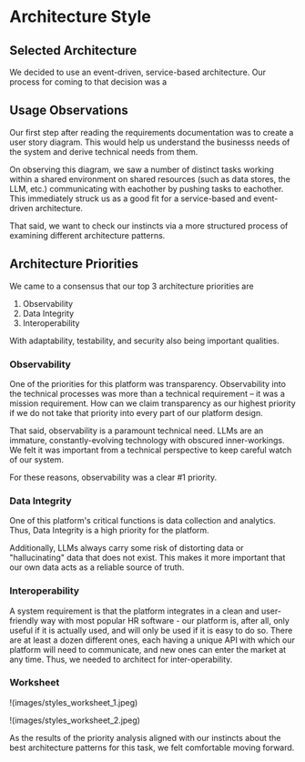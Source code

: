 # Architecture Style

## Selected Architecture

We decided to use an event-driven, service-based architecture. Our process for coming to that decision was a 

## Usage Observations

Our first step after reading the requirements documentation was to create a user story diagram. This would help us understand the businesss needs of the system and derive technical needs from them.

<Usage Diagram here>

On observing this diagram, we saw a number of distinct tasks working within a shared environment on shared resources (such as data stores, the LLM, etc.) communicating with eachother by pushing tasks to eachother. This immediately struck us as a good fit for a service-based and event-driven architecture.

That said, we want to check our instincts via a more structured process of examining different architecture patterns.


## Architecture Priorities

We came to a consensus that our top 3 architecture priorities are 
1. Observability
2. Data Integrity
3. Interoperability

With adaptability, testability, and security also being important qualities.

### Observability

One of the priorities for this platform was transparency. Observability into the technical processes was more than a technical requirement – it was a mission requirement. How can we claim transparency as our highest priority if we do not take that priority into every part of our platform design.

That said, observability is a paramount technical need. LLMs are an immature, constantly-evolving technology with obscured inner-workings. We felt it was important from a technical perspective to keep careful watch of our system.

For these reasons, observability was a clear #1 priority.

### Data Integrity

One of this platform's critical functions is data collection and analytics. Thus, Data Integrity is a high priority for the platform.

Additionally, LLMs always carry some risk of distorting data or "hallucinating" data that does not exist. This makes it more important that our own data acts as a reliable source of truth.

### Interoperability

A system requirement is that the platform integrates in a clean and user-friendly way with most popular HR software - our platform is, after all, only useful if it is actually used, and will only be used if it is easy to do so. There are at least a dozen different ones, each having a unique API with which our platform will need to communicate, and new ones can enter the market at any time. Thus, we needed to architect for inter-operability.


### Worksheet

!(images/styles_worksheet_1.jpeg)

!(images/styles_worksheet_2.jpeg)

As the results of the priority analysis aligned with our instincts about the best architecture patterns for this task, we felt comfortable moving forward.


